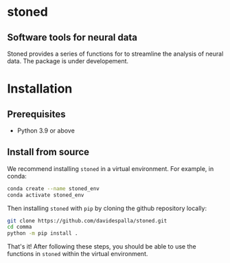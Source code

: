 # stoned
Software tools for neural data
---

Stoned provides a series of functions for to streamline the  analysis of neural data. The package is under developement.

# Installation

## Prerequisites
- Python 3.9 or above 

## Install from source

We recommend installing `stoned` in a virtual environment. For example, in conda:
```bash
conda create --name stoned_env
conda activate stoned_env
```

Then installing `stoned` with `pip` by cloning the github repository locally:
```bash
git clone https://github.com/davidespalla/stoned.git
cd comma
python -m pip install .

```

That's it! After following these steps, you should be able to use the functions in `stoned` within the virtual environment.